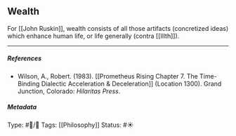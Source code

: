 ## Wealth  # 

For [[John Ruskin]], wealth consists of all those artifacts (concretized ideas) which enhance human life, or life generally (contra [[Illth]]). 

___

##### References

- Wilson, A., Robert. (1983). [[Prometheus Rising Chapter 7. The Time-Binding Dialectic Acceleration & Deceleration]] (Location 1300). Grand Junction, Colorado: _Hilaritas Press_.

##### Metadata

Type: #🔵/🔵 
Tags: [[Philosophy]]
Status: #☀️ 